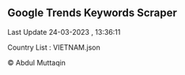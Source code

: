 

## Google Trends Keywords Scraper 
 
Last Update 24-03-2023 , 13:36:11

Country List :
VIETNAM.json



© Abdul Muttaqin 
